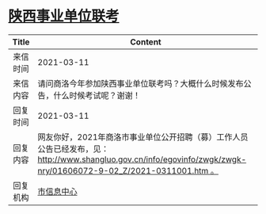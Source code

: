 # <a href="http://www.shangluo.gov.cn/zmhd/ldxxxx.jsp?urltype=leadermail.LeaderMailContentUrl&wbtreeid=1112&leadermailid=7009">陕西事业单位联考</a>
| Title |                                                            Content                                                             |
|:-----:|--------------------------------------------------------------------------------------------------------------------------------|
| 来信时间  | 2021-03-11                                                                                                                     |
| 来信内容  | 请问商洛今年参加陕西事业单位联考吗？大概什么时候发布公告，什么时候考试呢？谢谢！                                                                                       |
| 回复时间  | 2021-03-11                                                                                                                     |
| 回复内容  | 网友你好，2021年商洛市事业单位公开招聘（募）工作人员公告已经发布，见：http://www.shangluo.gov.cn/info/egovinfo/zwgk/zwgk-nry/01606072-9-02_Z/2021-0311001.htm 。 |
| 回复机构  | <a href="../../category/agencies/市信息中心.md">市信息中心</a>                                                                           |